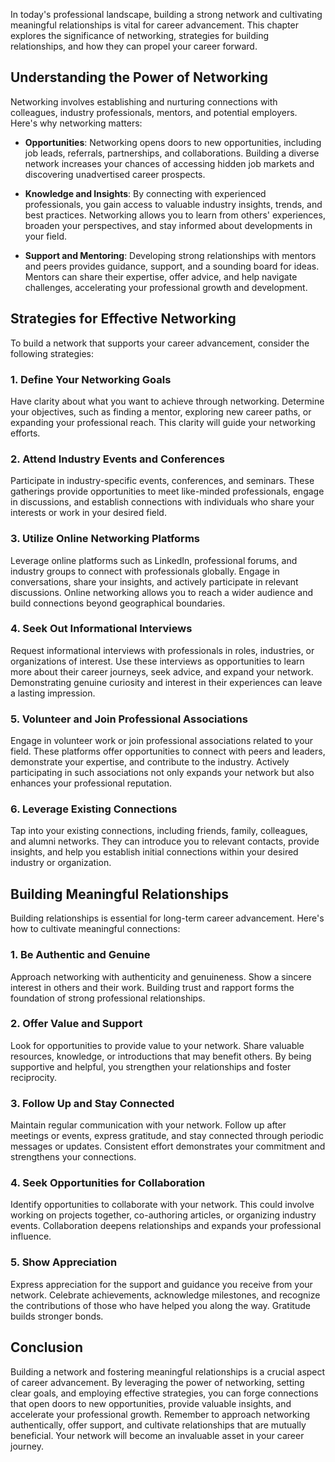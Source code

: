 
In today's professional landscape, building a strong network and cultivating meaningful relationships is vital for career advancement. This chapter explores the significance of networking, strategies for building relationships, and how they can propel your career forward.

**Understanding the Power of Networking**
-----------------------------------------

Networking involves establishing and nurturing connections with colleagues, industry professionals, mentors, and potential employers. Here's why networking matters:

* **Opportunities**: Networking opens doors to new opportunities, including job leads, referrals, partnerships, and collaborations. Building a diverse network increases your chances of accessing hidden job markets and discovering unadvertised career prospects.

* **Knowledge and Insights**: By connecting with experienced professionals, you gain access to valuable industry insights, trends, and best practices. Networking allows you to learn from others' experiences, broaden your perspectives, and stay informed about developments in your field.

* **Support and Mentoring**: Developing strong relationships with mentors and peers provides guidance, support, and a sounding board for ideas. Mentors can share their expertise, offer advice, and help navigate challenges, accelerating your professional growth and development.

**Strategies for Effective Networking**
---------------------------------------

To build a network that supports your career advancement, consider the following strategies:

### **1. Define Your Networking Goals**

Have clarity about what you want to achieve through networking. Determine your objectives, such as finding a mentor, exploring new career paths, or expanding your professional reach. This clarity will guide your networking efforts.

### **2. Attend Industry Events and Conferences**

Participate in industry-specific events, conferences, and seminars. These gatherings provide opportunities to meet like-minded professionals, engage in discussions, and establish connections with individuals who share your interests or work in your desired field.

### **3. Utilize Online Networking Platforms**

Leverage online platforms such as LinkedIn, professional forums, and industry groups to connect with professionals globally. Engage in conversations, share your insights, and actively participate in relevant discussions. Online networking allows you to reach a wider audience and build connections beyond geographical boundaries.

### **4. Seek Out Informational Interviews**

Request informational interviews with professionals in roles, industries, or organizations of interest. Use these interviews as opportunities to learn more about their career journeys, seek advice, and expand your network. Demonstrating genuine curiosity and interest in their experiences can leave a lasting impression.

### **5. Volunteer and Join Professional Associations**

Engage in volunteer work or join professional associations related to your field. These platforms offer opportunities to connect with peers and leaders, demonstrate your expertise, and contribute to the industry. Actively participating in such associations not only expands your network but also enhances your professional reputation.

### **6. Leverage Existing Connections**

Tap into your existing connections, including friends, family, colleagues, and alumni networks. They can introduce you to relevant contacts, provide insights, and help you establish initial connections within your desired industry or organization.

**Building Meaningful Relationships**
-------------------------------------

Building relationships is essential for long-term career advancement. Here's how to cultivate meaningful connections:

### **1. Be Authentic and Genuine**

Approach networking with authenticity and genuineness. Show a sincere interest in others and their work. Building trust and rapport forms the foundation of strong professional relationships.

### **2. Offer Value and Support**

Look for opportunities to provide value to your network. Share valuable resources, knowledge, or introductions that may benefit others. By being supportive and helpful, you strengthen your relationships and foster reciprocity.

### **3. Follow Up and Stay Connected**

Maintain regular communication with your network. Follow up after meetings or events, express gratitude, and stay connected through periodic messages or updates. Consistent effort demonstrates your commitment and strengthens your connections.

### **4. Seek Opportunities for Collaboration**

Identify opportunities to collaborate with your network. This could involve working on projects together, co-authoring articles, or organizing industry events. Collaboration deepens relationships and expands your professional influence.

### **5. Show Appreciation**

Express appreciation for the support and guidance you receive from your network. Celebrate achievements, acknowledge milestones, and recognize the contributions of those who have helped you along the way. Gratitude builds stronger bonds.

**Conclusion**
--------------

Building a network and fostering meaningful relationships is a crucial aspect of career advancement. By leveraging the power of networking, setting clear goals, and employing effective strategies, you can forge connections that open doors to new opportunities, provide valuable insights, and accelerate your professional growth. Remember to approach networking authentically, offer support, and cultivate relationships that are mutually beneficial. Your network will become an invaluable asset in your career journey.
